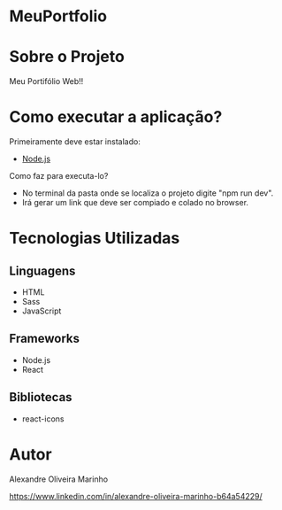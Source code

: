 # MeuPortfolio

# Sobre o Projeto

  Meu Portifólio Web!!
 
# Como executar a aplicação?

Primeiramente deve estar instalado:
- [Node.js](https://nodejs.org/en/download)

  
Como faz para executa-lo?
- No terminal da pasta onde se localiza o projeto digite "npm run dev".
- Irá gerar um link que deve ser compiado e colado no browser.
    

# Tecnologias Utilizadas
## Linguagens
- HTML
- Sass
- JavaScript

## Frameworks
- Node.js
- React

## Bibliotecas
- react-icons




# Autor 
Alexandre Oliveira Marinho

https://www.linkedin.com/in/alexandre-oliveira-marinho-b64a54229/




